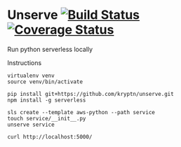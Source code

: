 # Unserve [![Build Status](https://travis-ci.org/kryptn/unserve.svg?branch=master)](https://travis-ci.org/kryptn/unserve) [![Coverage Status](https://coveralls.io/repos/github/kryptn/unserve/badge.svg?branch=master)](https://coveralls.io/github/kryptn/unserve?branch=master)
Run python serverless locally


Instructions

    virtualenv venv
    source venv/bin/activate

    pip install git+https://github.com/kryptn/unserve.git 
    npm install -g serverless
    
    sls create --template aws-python --path service
    touch service/__init__.py
    unserve service

    curl http://localhost:5000/


